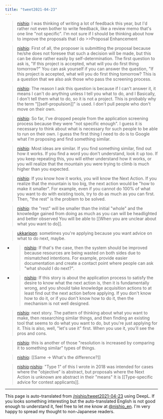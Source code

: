 ```yaml
---
title: "tweet2021-04-23"
---
```


> [nishio](https://twitter.com/nishio/status/1385604142962405379): I was thinking of writing a lot of feedback this year, but I'd rather not even bother to write feedback, like a review memo that's one line "not specific". I'm not sure if I should be thinking about how to improve the proposals that I do >>Proposal Enhancement

> [nishio](https://twitter.com/nishio/status/1385605400897089538): First of all, the proposer is submitting the proposal because he/she does not foresee that such a decision will be made, but this can be done rather easily by self-determination. The first question to ask is, "If this project is accepted, what will you do first thing tomorrow?" You can ask yourself if you can answer the question, "If this project is accepted, what will you do first thing tomorrow? This is a question that we also ask those who pass the screening process.

> [nishio](https://twitter.com/nishio/status/1385606475116994564): The reason I ask this question is because if I can't answer it, it means I can't do anything unless I tell you what to do, and I Basically, I don't tell them what to do, so it is not a project. This is probably why the term "[[self-propulsion]]" is used. I don't pull people who don't move on their own.

> [nishio](https://twitter.com/nishio/status/1385606970422431751): So far, I've dropped people from the application screening process because they were "not specific enough". I guess it is necessary to think about what is necessary for such people to be able to run on their own. I guess the first thing I need to do is to Google what I'm proposing and find something similar.

> [nishio](https://twitter.com/nishio/status/1385607716228370439): Most ideas are similar. If you find something similar, find out how it works. If you find a word you don't understand, look it up too. If you keep repeating this, you will either understand how it works, or you will realize that the mountain you were trying to climb is much higher than you expected.

> [nishio](https://twitter.com/nishio/status/1385609013329481730): If you know how it works, you will know the Next Action. If you realize that the mountain is too big, the next action would be "how to make it smaller". For example, even if you cannot do 100% of what you want to do with existing tools, try to do as much as you can first. Then, "the rest" is the problem to be solved.

> [nishio](https://twitter.com/nishio/status/1385609311007563780): the "rest" will be smaller than the initial "whole" and the knowledge gained from doing as much as you can will be headlighted and better observed You will be able to [[When you are unclear about what you want to do]].

> [ukkaripon](https://twitter.com/ukkaripon/status/1385606524559450122): sometimes you're applying because you want advice on what to do next, maybe.
- > [nishio](https://twitter.com/nishio/status/1385608032793423872): If that's the case, then the system should be improved because resources are being wasted on both sides due to mismatched intentions. For example, provide easier documentation and create a contact point where people can ask "what should I do next?".
- > [nishio](https://twitter.com/nishio/status/1385610579767746563): If this story is about the application process to satisfy the desire to know what the next action is, then it is fundamentally wrong, and you should take knowledge acquisition actions to at least find out the next action before applying. If you don't know how to do it, or if you don't know how to do it, then the mechanism is not well designed.

> [nishio](https://twitter.com/nishio/status/1385612542412660738): next story. The pattern of thinking about what you want to make, then researching similar things, and then finding an existing tool that seems to do what you want to do, but you're just applying for it. This is also, well, "let's use it" first. When you use it, you'll see the pros and cons.

> [nishio](https://twitter.com/nishio/status/1385612732951498754): this is another of those "resolution is increased by comparing it to something similar" types of things.

> [nishio](https://twitter.com/nishio/status/1385613515625426949):  [[Same -> What's the difference?]]

> [nishio](https://twitter.com/nishio/status/1385616531258634245):[nishio](https://twitter.com/nishio/status/1385616531258634245): "Type 1" of this I wrote in 2018 was intended for cases where the "objective" is abstract, but proposals where the Next Action is unknown are abstract in their "means" It is [[Type-specific advice for contest applicants]].


---
This page is auto-translated from [/nishio/tweet2021-04-23](https://scrapbox.io/nishio/tweet2021-04-23) using DeepL. If you looks something interesting but the auto-translated English is not good enough to understand it, feel free to let me know at [@nishio_en](https://twitter.com/nishio_en). I'm very happy to spread my thought to non-Japanese readers.